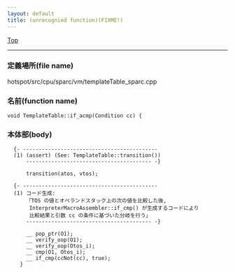 ```yaml
---
layout: default
title: (unrecognied function)(FIXME!)
---
```

[Top](../index.html)

--- 
### 定義場所(file name)
hotspot/src/cpu/sparc/vm/templateTable_sparc.cpp

### 名前(function name)
```
void TemplateTable::if_acmp(Condition cc) {
```

### 本体部(body)
```
  {- -------------------------------------------
  (1) (assert) (See: TemplateTable::transition())
      ---------------------------------------- -}

	  transition(atos, vtos);

  {- -------------------------------------------
  (1) コード生成:
      「TOS の値とオペランドスタック上の次の値を比較した後, 
       InterpreterMacroAssembler::if_cmp() が生成するコードにより
       比較結果と引数 cc の条件に基づいた分岐を行う」
      ---------------------------------------- -}

	  __ pop_ptr(O1);
	  __ verify_oop(O1);
	  __ verify_oop(Otos_i);
	  __ cmp(O1, Otos_i);
	  __ if_cmp(ccNot(cc), true);
	}
	
```


